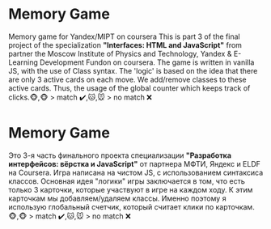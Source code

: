 # Memory Game
Memory game for Yandex/MIPT on coursera
This is part 3 of the final project of the specialization **"Interfaces: HTML and JavaScript"** from partner the Moscow Institute of Physics and Technology, Yandex & E-Learning Development Fundon on coursera.
The game is written in vanilla JS, with the use of Class syntax. The 'logic' is based on the idea 
that there are only 3 active cards on each move. We add/remove classes to these active cards. Thus, the usage of the global counter 
which keeps track of clicks.:monkey_face:,:monkey_face: > match :heavy_check_mark:,:cat:,:mouse: > no match :x:

# Memory Game
Это 3-я часть финального проекта специализации **"Разработка интерфейсов: вёрстка и JavaScript"** от партнера МФТИ, Яндекс и ELDF на Coursera.
Игра написана на чистом JS, с использованием синтаксиса классов. Основная идея "логики" игры заключается в том, что 
есть только 3 карточки, которые участвуют в игре на каждом ходу. К этим карточкам мы добавляем/удаляем классы. 
Именно поэтому я использую глобальный счетчик, который считает клики по карточкам.:monkey_face:,:monkey_face: > match :heavy_check_mark:,:cat:,:mouse: > no match :x:
